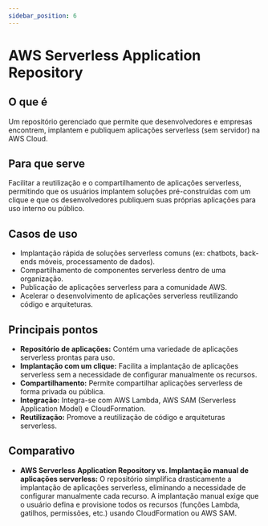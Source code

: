 ```yaml
---
sidebar_position: 6
---
```


# AWS Serverless Application Repository

## O que é
Um repositório gerenciado que permite que desenvolvedores e empresas encontrem, implantem e publiquem aplicações serverless (sem servidor) na AWS Cloud.

## Para que serve
Facilitar a reutilização e o compartilhamento de aplicações serverless, permitindo que os usuários implantem soluções pré-construídas com um clique e que os desenvolvedores publiquem suas próprias aplicações para uso interno ou público.

## Casos de uso
- Implantação rápida de soluções serverless comuns (ex: chatbots, back-ends móveis, processamento de dados).
- Compartilhamento de componentes serverless dentro de uma organização.
- Publicação de aplicações serverless para a comunidade AWS.
- Acelerar o desenvolvimento de aplicações serverless reutilizando código e arquiteturas.

## Principais pontos
- **Repositório de aplicações:** Contém uma variedade de aplicações serverless prontas para uso.
- **Implantação com um clique:** Facilita a implantação de aplicações serverless sem a necessidade de configurar manualmente os recursos.
- **Compartilhamento:** Permite compartilhar aplicações serverless de forma privada ou pública.
- **Integração:** Integra-se com AWS Lambda, AWS SAM (Serverless Application Model) e CloudFormation.
- **Reutilização:** Promove a reutilização de código e arquiteturas serverless.

## Comparativo
- **AWS Serverless Application Repository vs. Implantação manual de aplicações serverless:** O repositório simplifica drasticamente a implantação de aplicações serverless, eliminando a necessidade de configurar manualmente cada recurso. A implantação manual exige que o usuário defina e provisione todos os recursos (funções Lambda, gatilhos, permissões, etc.) usando CloudFormation ou AWS SAM. 
